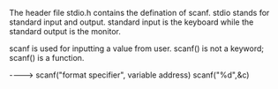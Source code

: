 The header file stdio.h contains the defination of scanf.
stdio stands for standard input and output.
standard input is the keyboard while the standard output is the monitor.

scanf is used for inputting a value from user.
scanf() is not a keyword; scanf() is a function.

----> scanf("format specifier", variable address)
      scanf("%d",&c)
